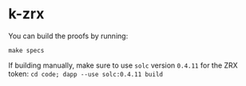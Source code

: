 # k-zrx

You can build the proofs by running:
```
make specs
```

If building manually, make sure to use `solc` version `0.4.11` for the ZRX token:
`cd code; dapp --use solc:0.4.11 build`
